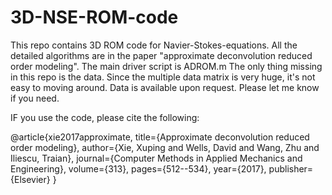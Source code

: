 # 3D-NSE-ROM-code

This repo contains 3D ROM code for Navier-Stokes-equations.  All the detailed algorithms are in the paper
"approximate deconvolution reduced order modeling".  The main driver script is ADROM.m
The only thing missing in this repo is the data. Since the multiple data matrix is very huge, it's not easy to moving around. 
Data is available upon request.  Please let me know if you need.


IF you use the code, please cite the following: 

@article{xie2017approximate,
  title={Approximate deconvolution reduced order modeling},
  author={Xie, Xuping and Wells, David and Wang, Zhu and Iliescu, Traian},
  journal={Computer Methods in Applied Mechanics and Engineering},
  volume={313},
  pages={512--534},
  year={2017},
  publisher={Elsevier}
}
